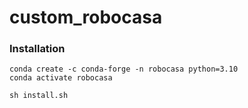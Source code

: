 # custom_robocasa

### Installation

```
conda create -c conda-forge -n robocasa python=3.10
conda activate robocasa

sh install.sh
```